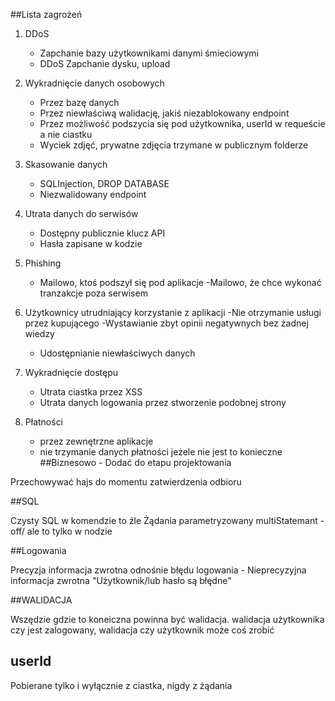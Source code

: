 
##Lista zagrożeń
1. DDoS 
   - Zapchanie bazy użytkownikami danymi śmieciowymi
   - DDoS Zapchanie dysku, upload
    
2. Wykradnięcie danych osobowych
   - Przez bazę danych
    - Przez niewłaściwą walidację, jakiś niezablokowany endpoint
    - Przez możliwość podszycia się pod użytkownika, userId w requeście a nie ciastku
   - Wyciek zdjęć, prywatne zdjęcia trzymane w publicznym folderze
2. Skasowanie danych
   - SQLInjection, DROP DATABASE
    - Niezwalidowany endpoint
2. Utrata danych do serwisów
   - Dostępny publicznie klucz API
    - Hasła zapisane w kodzie
2. Phishing
   - Mailowo, ktoś podszył się pod aplikacje
    -Mailowo, że chce wykonać tranzakcje poza serwisem
3. Użytkownicy utrudniający korzystanie z aplikacji
    -Nie otrzymanie usługi przez kupującego
    -Wystawianie zbyt opinii negatywnych bez żadnej wiedzy
   - Udostępnianie niewłaściwych danych
4. Wykradnięcie dostępu 
    - Utrata ciastka przez XSS
    - Utrata danych logowania przez stworzenie podobnej strony
5. Płatności
    - przez zewnętrzne aplikacje
    - nie trzymanie danych płatności jeżele nie jest to konieczne
##Biznesowo - Dodać do etapu projektowania

Przechowywać hajs do momentu zatwierdzenia odbioru

##SQL 

Czysty SQL w komendzie to źle
Żądania parametryzowany
multiStatemant - off/ ale to tylko w nodzie

##Logowania

Precyzja informacja zwrotna odnośnie błędu logowania - 
Nieprecyzyjna informacja zwrotna "Użytkownik/lub hasło są błędne"

##WALIDACJA

Wszędzie gdzie to koneiczna powinna być walidacja.
walidacja użytkownika czy jest zalogowany,
walidacja czy użytkownik może coś zrobić

## userId

Pobierane tylko i wyłącznie z ciastka, nigdy z żądania